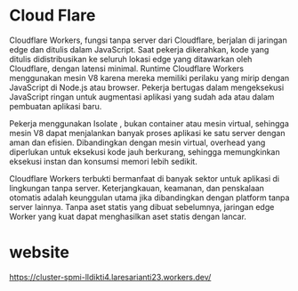# Cloud Flare

Cloudflare Workers, fungsi tanpa server dari Cloudflare, berjalan di jaringan edge dan ditulis dalam JavaScript. Saat pekerja dikerahkan, kode yang ditulis didistribusikan ke seluruh lokasi edge yang ditawarkan oleh Cloudflare, dengan latensi minimal. Runtime Cloudflare Workers menggunakan mesin V8 karena mereka memiliki perilaku yang mirip dengan JavaScript di Node.js atau browser. Pekerja bertugas dalam mengeksekusi JavaScript ringan untuk augmentasi aplikasi yang sudah ada atau dalam pembuatan aplikasi baru.

Pekerja menggunakan Isolate , bukan container atau mesin virtual, sehingga mesin V8 dapat menjalankan banyak proses aplikasi ke satu server dengan aman dan efisien. Dibandingkan dengan mesin virtual, overhead yang diperlukan untuk eksekusi kode jauh berkurang, sehingga memungkinkan eksekusi instan dan konsumsi memori lebih sedikit.

Cloudflare Workers terbukti bermanfaat di banyak sektor untuk aplikasi di lingkungan tanpa server. Keterjangkauan, keamanan, dan penskalaan otomatis adalah keunggulan utama jika dibandingkan dengan platform tanpa server lainnya. Tanpa aset statis yang dibuat sebelumnya, jaringan edge Worker yang kuat dapat menghasilkan aset statis dengan lancar.


# website

https://cluster-spmi-lldikti4.laresarianti23.workers.dev/

